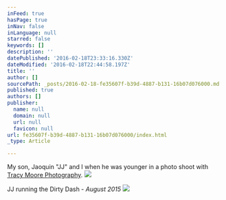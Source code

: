 ```yaml
---
inFeed: true
hasPage: true
inNav: false
inLanguage: null
starred: false
keywords: []
description: ''
datePublished: '2016-02-18T23:33:16.330Z'
dateModified: '2016-02-18T22:44:58.197Z'
title: ''
author: []
sourcePath: _posts/2016-02-18-fe35607f-b39d-4887-b131-16b07d076000.md
published: true
authors: []
publisher:
  name: null
  domain: null
  url: null
  favicon: null
url: fe35607f-b39d-4887-b131-16b07d076000/index.html
_type: Article

---
```

My son, Jaoquin "JJ" and I when he was younger in a photo shoot with [Tracy Moore Photography][0]. ![](https://the-grid-user-content.s3-us-west-2.amazonaws.com/e2f382a0-23a2-4bc6-b0cc-099e32fb568a.jpg)

JJ running the Dirty Dash - _August 2015_
![](https://the-grid-user-content.s3-us-west-2.amazonaws.com/d5fbacd3-da2b-49e5-bfcf-8f711f8149e5.jpg)

[0]: http://www.tracymoorephotography.com/